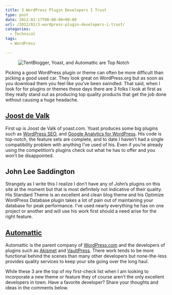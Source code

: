 ```yaml
---
title: 3 WordPress Plugin Developers I Trust
type: post
date: 2012-02-17T00:00:00+00:00
url: /2012/02/3-wordpress-plugin-developers-i-trust/
categories:
  - Technical
tags:
  - WordPress

---
```

<div class="wp-block-image">
  <figure class="aligncenter"><img decoding="async" src="/images/2012/02/Great-WordPress-Developers.jpg" alt="TentBlogger, Yoast, and Automattic are Top Notch" class="wp-image-3921" title="Great WordPress Developers" /></figure>
</div>

Picking a good WordPress plugin or theme can often be more difficult than picking a good used car. They look great on WordPress.org but as soon as you download them you feel like you’ve been swindled. That said, when I look for for plugins or themes these days there are 3 folks I look at first as they really stand out as producing top quality products that get the job done without causing a huge headache.

## <a title="Yoast" href="http://yoast.com" target="_blank" rel="noopener noreferrer">Joost de Valk</a>

First up is Joost de Valk of yoast.com. Yoast produces some big plugins such as <a title="WordPress SEO" href="http://yoast.com/wordpress/seo/" target="_blank" rel="noopener noreferrer">WordPress SEO</a>, and <a title="Google Analytics for WordPress" href="http://yoast.com/wordpress/google-analytics/" target="_blank" rel="noopener noreferrer">Google Analytics for WordPress</a>. His code is top-notch, the feature sets are complete, and to date I haven’t had a single compatibility problem with anything I’ve used of his. Even if you’re already using the competition’s plugins check out what he has to offer and you won’t be disappointed.

## John Lee Saddington

Strangely as I write this I realize I don’t have any of John’s plugins on this site at the moment but that is most definitely not indicative of their quality. His Standard Theme is an excellent and clean blog theme and his Optimize WordPress Database plugin takes a lot of pain out of maintaining your database for peak performance. I’ve used nearly everything he has on one project or another and will use his work first should a need arise for the right feature.

## <a title="Auttomatic" href="http://automattic.com/" target="_blank" rel="noopener noreferrer">Automattic</a>

Automattic is the parent company of <a title="WordPress.com" href="http://www.wordpress.com" target="_blank" rel="noopener noreferrer">WordPress.com</a> and the developers of plugins such as <a title="Akismet" href="http://wordpress.org/extend/plugins/akismet/" target="_blank" rel="noopener noreferrer">Akismet</a> and <a title="Vaultpress" href="http://vaultpress.com/" target="_blank" rel="noopener noreferrer">VaultPress</a>. There work tends to be more functional behind the scenes than many other developers but none-the-less provides quality services to keep your site going over the long haul.

While these 3 are the top of my first-check list when I am looking to incorporate a new theme or feature they of course aren’t the only excellent developers in town. Have a favorite developer? Share your thoughts and ideas in the comments below.